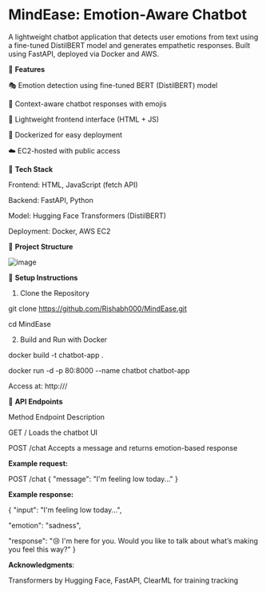 # MindEase: Emotion-Aware Chatbot
A lightweight chatbot application that detects user emotions from text using a fine-tuned DistilBERT model and generates empathetic responses. Built using FastAPI, deployed via Docker and AWS.

🚀 **Features**

🎭 Emotion detection using fine-tuned BERT (DistilBERT) model

🤖 Context-aware chatbot responses with emojis

💬 Lightweight frontend interface (HTML + JS)

🐳 Dockerized for easy deployment

☁️ EC2-hosted with public access

🧱 **Tech Stack**

Frontend: HTML, JavaScript (fetch API)

Backend: FastAPI, Python

Model: Hugging Face Transformers (DistilBERT)

Deployment: Docker, AWS EC2

📁 **Project Structure**

![image](https://github.com/user-attachments/assets/4a996ccf-fffe-4dfe-855b-a21dc776308d)


🔧 **Setup Instructions**

1. Clone the Repository

git clone https://github.com/Rishabh000/MindEase.git

cd MindEase

2. Build and Run with Docker

docker build -t chatbot-app .

docker run -d -p 80:8000 --name chatbot chatbot-app

Access at: http://<your-ec2-ip>/

💬 **API Endpoints**

Method	Endpoint	Description

GET	/	Loads the chatbot UI

POST	/chat	Accepts a message and returns emotion-based response

**Example request:**

POST /chat
{
  "message": "I'm feeling low today..."
}

**Example response:**

{
  "input": "I'm feeling low today...",
  
  "emotion": "sadness",
  
  "response": "😢 I'm here for you. Would you like to talk about what’s making you feel this way?"
}

**Acknowledgments**:

Transformers by Hugging Face, FastAPI, ClearML for training tracking
